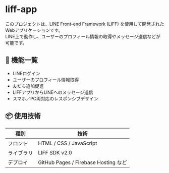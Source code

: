 # liff-app

このプロジェクトは、LINE Front-end Framework (LIFF) を使用して開発されたWebアプリケーションです。  
LINE上で動作し、ユーザーのプロフィール情報の取得やメッセージ送信などが可能です。

## 🚀 機能一覧

- LINEログイン
- ユーザーのプロフィール情報取得
- 友だち追加促進
- LIFFアプリからLINEへのメッセージ送信
- スマホ／PC両対応のレスポンシブデザイン

## 📦 使用技術

| 種別     | 技術                     |
|----------|--------------------------|
| フロント | HTML / CSS / JavaScript |
| ライブラリ | LIFF SDK v2.0            |
| デプロイ | GitHub Pages / Firebase Hosting など |

